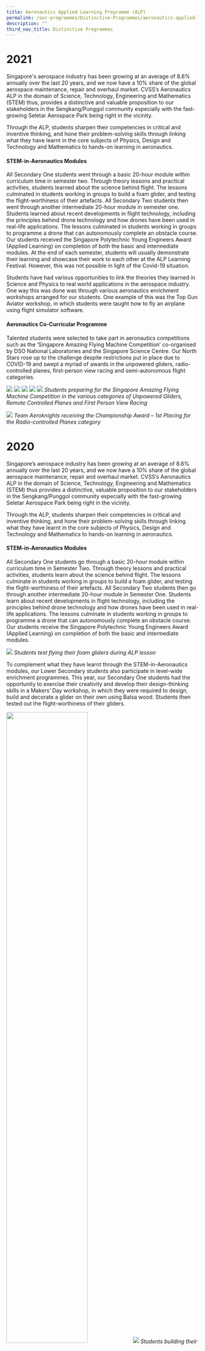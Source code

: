 ```yaml
---
title: Aeronautics Applied Learning Programme (ALP)
permalink: /our-programmes/Distinctive-Programmes/aeronautics-applied-learning-programme-alp
description: ""
third_nav_title: Distinctive Programmes
---
```

# 2021
Singapore's aerospace industry has been growing at an average of 8.6% annually over the last 20 years, and we now have a 10% share of the global aerospace maintenance, repair and overhaul market. CVSS’s Aeronautics ALP in the domain of Science, Technology, Engineering and Mathematics (STEM) thus, provides a distinctive and valuable proposition to our stakeholders in the Sengkang/Punggol community especially with the fast-growing Seletar Aerospace Park being right in the vicinity.  
  
Through the ALP, students sharpen their competencies in critical and inventive thinking, and hone their problem-solving skills through linking what they have learnt in the core subjects of Physics, Design and Technology and Mathematics to hands-on learning in aeronautics.  
  

#### STEM-in-Aeronautics Modules

All Secondary One students went through a basic 20-hour module within curriculum time in semester two. Through theory lessons and practical activities, students learned about the science behind flight. The lessons culminated in students working in groups to build a foam glider, and testing the flight-worthiness of their artefacts. All Secondary Two students then went through another intermediate 20-hour module in semester one. Students learned about recent developments in flight technology, including the principles behind drone technology and how drones have been used in real-life applications. The lessons culminated in students working in groups to programme a drone that can autonomously complete an obstacle course. Our students received the Singapore Polytechnic Young Engineers Award (Applied Learning) on completion of both the basic and intermediate modules. At the end of each semester, students will usually demonstrate their learning and showcase their work to each other at the ALP Learning Festival. However, this was not possible in light of the Covid-19 situation.  
  

Students have had various opportunities to link the theories they learned in Science and Physics to real world applications in the aerospace industry. One way this was done was through various aeronautics enrichment workshops arranged for our students. One example of this was the Top Gun Aviator workshop, in which students were taught how to fly an airplane using flight simulator software.

  

#### Aeronautics Co-Curricular Programme

Talented students were selected to take part in aeronautics competitions such as the ‘Singapore Amazing Flying Machine Competition’ co-organised by DSO National Laboratories and the Singapore Science Centre. Our North Stars rose up to the challenge despite restrictions put in place due to COVID-19 and swept a myriad of awards in the unpowered gliders, radio-controlled planes, first-person view racing and semi-autonomous flight categories.

![](/images/Copy%20of%20IMG_E1142.jpg)
![](/images/Copy%20of%2055847FD1-AEF6-45D1-BA84-574AE5C0256B_1_105_c.jpg)
![](/images/Copy%20of%20Team%20C1%20_03%201.jpg)
![](/images/Copy%20of%20IMG_E1158.jpg)
![](/images/Copy%20of%20WhatsApp%20Image.jpg)
*Students preparing for the Singapore Amazing Flying Machine Competition in the various categories of Unpowered Gliders, Remote Controlled Planes and First Person View Racing*

![](/images/Copy%20of%20Team%20C1%20Receiving%20Award_03.jpg)
*Team Aeroknights receiving the Championship Award – 1st Placing for the Radio-controlled Planes category*

# 2020
Singapore’s aerospace industry has been growing at an average of 8.6% annually over the last 20 years, and we now have a 10% share of the global aerospace maintenance, repair and overhaul market. CVSS’s Aeronautics ALP in the domain of Science, Technology, Engineering and Mathematics (STEM) thus provides a distinctive, valuable proposition to our stakeholders in the Sengkang/Punggol community especially with the fast-growing Seletar Aerospace Park being right in the vicinity.  

Through the ALP, students sharpen their competencies in critical and inventive thinking, and hone their problem-solving skills through linking what they have learnt in the core subjects of Physics, Design and Technology and Mathematics to hands-on learning in aeronautics. 

#### STEM-in-Aeronautics Modules  

All Secondary One students go through a basic 20-hour module within curriculum time in Semester Two. Through theory lessons and practical activities, students learn about the science behind flight. The lessons culminate in students working in groups to build a foam glider, and testing the flight-worthiness of their artefacts. All Secondary Two students then go through another intermediate 20-hour module in Semester One. Students learn about recent developments in flight technology, including the principles behind drone technology and how drones have been used in real-life applications. The lessons culminate in students working in groups to programme a drone that can autonomously complete an obstacle course. Our students receive the Singapore Polytechnic Young Engineers Award (Applied Learning) on completion of both the basic and intermediate modules.

![](/images/Students%20test%20flying%20their%20foam%20gliders%20during%20ALP%20lesson_2020.jpg)
*Students test flying their foam gliders during ALP lesson*

To complement what they have learnt through the STEM-in-Aeronautics modules, our Lower Secondary students also participate in level-wide enrichment programmes. This year, our Secondary One students had the opportunity to exercise their creativity and develop their design-thinking skills in a Makers’ Day workshop, in which they were required to design, build and decorate a glider on their own using Balsa wood. Students then tested out the flight-worthiness of their gliders.

<img src="/images/Students%20building%20their%20own%20balsa%20wood%20glider%20during%20ALP%20Makers%20Day.jpg" 
     style="width:65%">
![](/images/Students%20test%20flying%20glider%20during%20ALP%20Makers%20Day.jpg)
*Students building their own balsa wood glider (top) and test flying them (bottom) during ALP Makers Day.*


#### Aeronautics Co-Curricular Programme

Students are given various opportunities to link the theories they learned in Science, Math and Design & Technology to real world applications in the aerospace industry. One way this is done is through various aeronautics enrichment workshops arranged for our students. One example of this is the Top Gun Aviator workshop, in which students are taught how to fly an airplane using flight simulator software.

Talented students are selected to take part in aeronautics competitions such as the ‘Drone Odyssey Challenge’ organised by the Singapore Science Centre. This year, Our North Stars rose to the challenge despite restrictions put in place due to COVID-19 and swept a myriad of awards in both the Obstacle and Coding challenges.

![](/images/Students%20test%20flying%20their%20drone%20through%20their%20self-made%20obstacle%20course.jpg)
*Students test flying their drone through their self-made obstacle course*

![](/images/Our%20aeronautics%20club%20members%20displaying%20their%20drones%20and%20props.jpg)
*Our aeronautics club members with their drones and props from the storyline of their obstacle course. Our school swept a total of 8 out of 10 awards and 21 out of 30 awards in the Obstacle and Coding Challenge categories respectively.*
